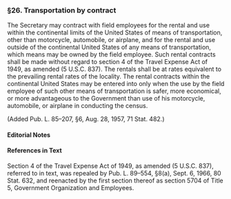 ### §26. Transportation by contract ###

The Secretary may contract with field employees for the rental and use within the continental limits of the United States of means of transportation, other than motorcycle, automobile, or airplane, and for the rental and use outside of the continental United States of any means of transportation, which means may be owned by the field employee. Such rental contracts shall be made without regard to section 4 of the Travel Expense Act of 1949, as amended (5 U.S.C. 837). The rentals shall be at rates equivalent to the prevailing rental rates of the locality. The rental contracts within the continental United States may be entered into only when the use by the field employee of such other means of transportation is safer, more economical, or more advantageous to the Government than use of his motorcycle, automobile, or airplane in conducting the census.

(Added Pub. L. 85–207, §6, Aug. 28, 1957, 71 Stat. 482.)

#### **Editorial Notes** ####

#### References in Text ####

Section 4 of the Travel Expense Act of 1949, as amended (5 U.S.C. 837), referred to in text, was repealed by Pub. L. 89–554, §8(a), Sept. 6, 1966, 80 Stat. 632, and reenacted by the first section thereof as section 5704 of Title 5, Government Organization and Employees.